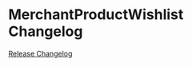 # MerchantProductWishlist Changelog

[Release Changelog](https://github.com/spryker/merchant-product-wishlist/releases)
